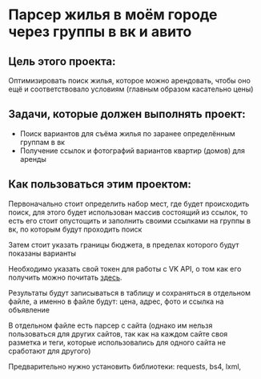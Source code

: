 # Парсер жилья в моём городе через группы в вк и авито

## Цель этого проекта:
Оптимизировать поиск жилья, которое можно арендовать, чтобы оно ещё и соответствовало условиям (главным образом касательно цены)

## Задачи, которые должен выполнять проект:
- Поиск вариантов для съёма жилья по заранее определённым группам в вк
- Получение ссылок и фотографий вариантов квартир (домов) для аренды

## Как пользоваться этим проектом:
Первоначально стоит определить набор мест, где будет происходить поиск,
для этого будет использован массив состоящий из ссылок, то есть его стоит опустощить и заполнить своими 
ссылками на группы в вк, по которым будут проходить поиск

Затем стоит указать границы бюджета, в пределах которого будут показаны варианты

Необходимо указать свой токен для работы с VK API,
о том как его получить можно почитать [здесь](https://dev.vk.com/ru/api/access-token/getting-started).

Результаты будут записываться в таблицу и сохраняться в отдельном файле,
а именно в файле будут: цена, адрес, фото и ссылка на объявление

В отдельном файле есть парсер с сайта (однако им нельзя пользоваться для других сайтов, так как 
на каждом сайте своя разметка и теги, которые использовались для одного сайта не сработают для другого)

Предварительно нужно установить библиотеки: requests, bs4, lxml, 